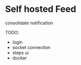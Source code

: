 # Self hosted Feed

consolidate notification

TODO:

-   login
-   socket connection
-   steps ui
-   docker

